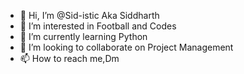 - 👋 Hi, I’m @Sid-istic Aka Siddharth
- 👀 I’m interested in Football and Codes
- 🌱 I’m currently learning Python
- 💞️ I’m looking to collaborate on Project Management
- 📫 How to reach me,Dm

<!---
Sid-istic/Sid-istic is a ✨ special ✨ repository because its `README.md` (this file) appears on your GitHub profile.
You can click the Preview link to take a look at your changes.
--->
